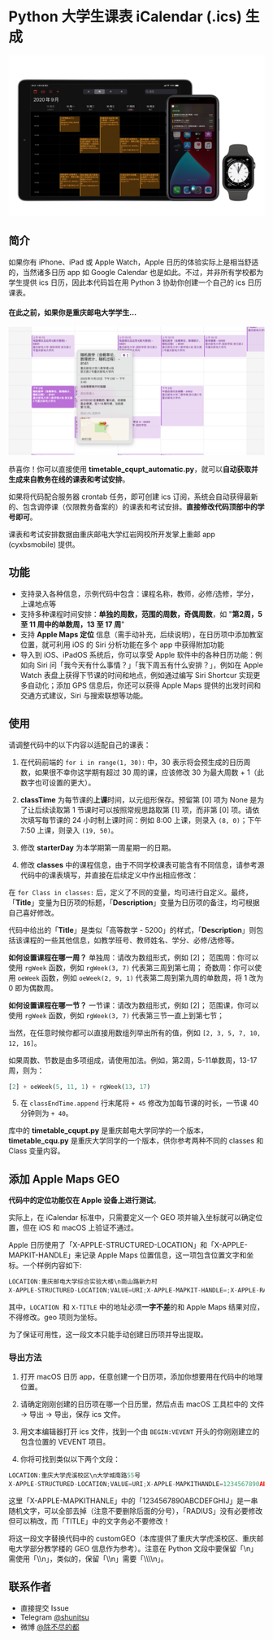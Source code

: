 # Python 大学生课表 iCalendar (.ics) 生成

![效果图](render_2020.jpg)

## 简介

如果你有 iPhone、iPad 或 Apple Watch，Apple 日历的体验实际上是相当舒适的，当然诸多日历 app 如 Google Calendar 也是如此。不过，并非所有学校都为学生提供 ics 日历，因此本代码旨在用 Python 3 协助你创建一个自己的 ics 日历课表。

#### 在此之前，如果你是重庆邮电大学学生…

![重庆邮电大学限定](cqupt_exclusive.png)

恭喜你！你可以直接使用 **timetable_cqupt_automatic.py**，就可以**自动获取并生成来自教务在线的课表和考试安排**。

如果将代码配合服务器 crontab 任务，即可创建 ics 订阅，系统会自动获得最新的、包含调停课（仅限教务备案的）的课表和考试安排。**直接修改代码顶部中的学号即可**。

课表和考试安排数据由重庆邮电大学红岩网校所开发掌上重邮 app (cyxbsmobile) 提供。

## 功能
* 支持录入各种信息，示例代码中包含：课程名称，教师，必修/选修，学分，上课地点等
* 支持多种课程时间安排：**单独的周数，范围的周数，奇偶周数**，如 "**第2周，5 至 11 周中的单数周，13 至 17 周**"
* 支持 **Apple Maps 定位** 信息（需手动补充，后续说明），在日历项中添加教室位置，就可利用 iOS 的 Siri 分析功能在多个 app 中获得附加功能
* 导入到 iOS、iPadOS 系统后，你可以享受 Apple 软件中的各种日历功能：例如向 Siri 问「我今天有什么事情？」「我下周五有什么安排？」，例如在 Apple Watch 表盘上获得下节课的时间和地点，例如通过编写 Siri Shortcur 实现更多自动化；添加 GPS 信息后，你还可以获得 Apple Maps 提供的出发时间和交通方式建议，Siri 与搜索联想等功能。

## 使用
请调整代码中的以下内容以适配自己的课表：

1. 在代码前端的 `for i in range(1, 30):` 中，30 表示将会预生成的日历周数，如果很不幸你这学期有超过 30 周的课，应该修改 30 为最大周数 + 1（此数字也可设置的更大）。

2. **classTime** 为每节课的**上课**时间，以元组形保存。预留第 [0] 项为 None 是为了让后续读取第 1 节课时可以按照常规思路取第 [1] 项，而非第 [0] 项。请依次填写每节课的 24 小时制上课时间：例如 8:00 上课，则录入 `(8, 0)`；下午 7:50 上课，则录入 `(19, 50)`。

3. 修改 **starterDay** 为本学期第一周星期一的日期。

4. 修改 **classes** 中的课程信息，由于不同学校课表可能含有不同信息，请参考源代码中的课表填写，并直接在后续定义中作出相应修改：

  在 `for Class in classes:` 后，定义了不同的变量，均可进行自定义。最终，「**Title**」变量为日历项的标题，「**Description**」变量为日历项的备注，均可根据自己喜好修改。

  代码中给出的「**Title**」是类似「高等数学 - 5200」的样式，「**Description**」则包括该课程的一些其他信息，如教学班号、教师姓名、学分、必修/选修等。
  
  **如何设置课程在哪一周？**
  单独周：请改为数组形式，例如 [2]；
范围周：你可以使用 `rgWeek` 函数，例如 `rgWeek(3, 7)` 代表第三周到第七周；
  奇数周：你可以使用 `oeWeek` 函数，例如 `oeWeek(2, 9, 1)` 代表第二周到第九周的单数周，将 1 改为 0 即为偶数周。
  
  **如何设置课程在哪一节？**
一节课：请改为数组形式，例如 [2]；
  范围课，你可以使用 `rgWeek` 函数，例如 `rgWeek(3, 7)` 代表第三节一直上到第七节；
  
  当然，在任意时候你都可以直接用数组列举出所有的值，例如 `[2, 3, 5, 7, 10, 12, 16]`。
  
  如果周数、节数是由多项组成，请使用加法。例如，第2周，5-11单数周，13-17 周，则为：
```python
[2] + oeWeek(5, 11, 1) + rgWeek(13, 17)
```

5. 在 `classEndTime.append` 行末尾将 `+ 45` 修改为加每节课的时长，一节课 40 分钟则为 `+ 40`。


库中的 **timetable_cqupt.py** 是重庆邮电大学同学的一个版本，**timetable_cqu.py** 是重庆大学同学的一个版本，供你参考两种不同的 classes 和 Class 变量内容。

## 添加 Apple Maps GEO

**代码中的定位功能仅在 Apple 设备上进行测试**。

实际上，在 iCalendar 标准中，只需要定义一个 GEO 项并输入坐标就可以确定位置，但在 iOS 和 macOS 上验证不通过。

Apple 日历使用了「X-APPLE-STRUCTURED-LOCATION」和「X-APPLE-MAPKIT-HANDLE」来记录 Apple Maps 位置信息，这一项包含位置文字和坐标。一个样例内容如下:

```c++
LOCATION:重庆邮电大学综合实验大楼\n南山路新力村
X-APPLE-STRUCTURED-LOCATION;VALUE=URI;X-APPLE-MAPKIT-HANDLE=;X-APPLE-RADIUS=500;X-TITLE=重庆邮电大学综合实验大楼\\n南山路新力村:geo:29.524289,106.605595
```

其中，`LOCATION `和 `X-TITLE` 中的地址必须**一字不差**的和 Apple Maps 结果对应，不得修改。geo 项则为坐标。

为了保证可用性，这一段文本只能手动创建日历项并导出提取。

### 导出方法

1. 打开 macOS 日历 app，任意创建一个日历项，添加你想要用在代码中的地理位置。

2. 请确定刚刚创建的日历项在哪一个日历里，然后点击 macOS 工具栏中的 文件 -> 导出 -> 导出，保存 ics 文件。

3. 用文本编辑器打开 ics 文件，找到一个由 `BEGIN:VEVENT` 开头的你刚刚建立的包含位置的 VEVENT 项目。

4. 你将可找到类似以下两个文段：

```c++
LOCATION:重庆大学虎溪校区\n大学城南路55号    
X-APPLE-STRUCTURED-LOCATION;VALUE=URI;X-APPLE-MAPKITHANDLE=1234567890ABCDEFGHIJ;X-APPLE-RADIUS=925.4324489259043;X-TITLE=重庆大学虎溪校区\\n大学城南路5号:geo:29.592566,106.299150
```

这里「X-APPLE-MAPKITHANLE」中的「1234567890ABCDEFGHIJ」是一串随机文字，可以全部去掉（注意不要删除后面的分号），「RADIUS」没有必要修改但可以稍改，而「TITLE」中的文字务必不要修改！

将这一段文字替换代码中的 customGEO（本库提供了重庆大学虎溪校区、重庆邮电大学部分教学楼的 GEO 信息作为参考）。注意在 Python 文段中要保留「\n」需使用「\\\\n」，类似的，保留「\\\\n」需要「\\\\\\\\n」。

## 联系作者
* 直接提交 Issue
* Telegram [@shunitsu](http://t.me/shunitsu "@shunitsu")
* 微博 [@除不尽的都](http://weibo.com/u/3566216663 "@除不尽的都")

